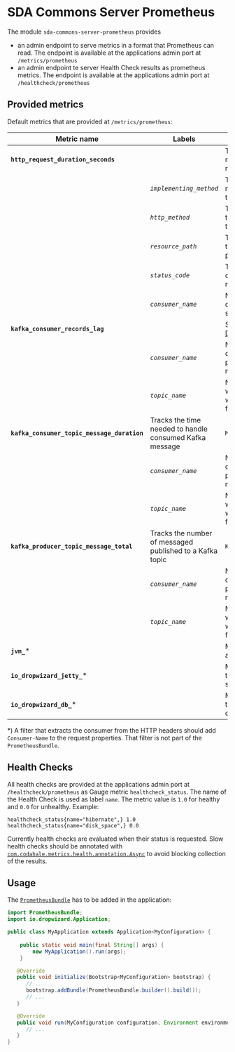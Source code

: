 # SDA Commons Server Prometheus

The module `sda-commons-server-prometheus` provides 

- an admin endpoint to serve metrics in a format that Prometheus can read. The endpoint is available at the applications 
  admin port at `/metrics/prometheus`
- an admin endpoint te server Health Check results as prometheus metrics. The endpoint is available at the applications 
   admin port at `/healthcheck/prometheus`

## Provided metrics

Default metrics that are provided at `/metrics/prometheus`:

| Metric name                       | Labels                | Description                                                  | Source                                    |
|-----------------------------------|-----------------------|--------------------------------------------------------------|-------------------------------------------|
| **`http_request_duration_seconds`** |                       | Tracks the time needed to handle a request                   | `RequestDurationFilter`                   | 
|                                   | _`implementing_method`_ | The name of the method that handled the request.             | Request Context                           |
|                                   | _`http_method`_         | The HTTP method the client used for the request.             | Request Context                           |
|                                   | _`resource_path`_       | The mapped path of the request with path param placeholders. | Request Context                           |
|                                   | _`status_code`_         | The HTTP status code sent with the response.                 | Response Context                          |
|                                   | _`consumer_name`_       | Name of the consumer that started the request.               | Request Context Property `Consumer-Name`* |
| **`kafka_consumer_records_lag`**    |                       | See [Kafka Documentation](https://kafka.apache.org/documentation/#consumer_fetch_monitoring) | Bridged from Kafka               | 
|                                   | _`consumer_name`_       | Name of the consumer that processed the message              | Bridged from Kafka                        |
|                                   | _`topic_name`_          | Name of the topic where messages where consumed from         | Bridged from Kafka                        |
| **`kafka_consumer_topic_message_duration`**                 | Tracks the time needed to handle consumed Kafka message      | `MessageListener`                         |
|                                   | _`consumer_name`_       | Name of the consumer that processed the message              | Bridged from Kafka                        |
|                                   | _`topic_name`_          | Name of the topic where messages where consumed from         | Bridged from Kafka                        |
| **`kafka_producer_topic_message_total`**                    | Tracks the number of messaged published to a Kafka topic     | `KafkaMessageProducer`                    |
|                                   | _`consumer_name`_       | Name of the consumer that processed the message              | Bridged from Kafka                        |
|                                   | _`topic_name`_          | Name of the topic where messages where consumed from         | Bridged from Kafka                        |
| **`jvm_`***                         |                       | Multiple metrics about the JVM                               | Bridged from Dropwizard                   |
| **`io_dropwizard_jetty_`***         |                       | Multiple metrics from the embedded Jetty server              | Bridged from Dropwizard                   |
| **`io_dropwizard_db_`***            |                       | Multiple metrics from the database if a database is used     | Bridged from Dropwizard                   |

*) A filter that extracts the consumer from the HTTP headers should add `Consumer-Name` to the request properties. That
   filter is not part of the `PrometheusBundle`.

## Health Checks

All health checks are provided at the applications admin port at `/healthcheck/prometheus` as Gauge metric 
`healthcheck_status`. The name of the Health Check is used as label `name`. The metric value is `1.0` for healthy and
`0.0` for unhealthy. Example:

```
healthcheck_status{name="hibernate",} 1.0
healthcheck_status{name="disk_space",} 0.0
```

Currently health checks are evaluated when their status is requested. Slow health checks should be annotated with 
[`com.codahale.metrics.health.annotation.Async`](https://github.com/dropwizard/metrics/blob/v4.0.2/metrics-healthchecks/src/main/java/com/codahale/metrics/health/annotation/Async.java)
to avoid blocking collection of the results.

## Usage

The [`PrometheusBundle`](./src/main/java/org/sdase/commons/server/prometheus/PrometheusBundle.java) has to be added in
the application:

```java
import PrometheusBundle;
import io.dropwizard.Application;

public class MyApplication extends Application<MyConfiguration> {
   
    public static void main(final String[] args) {
        new MyApplication().run(args);
    }

   @Override
   public void initialize(Bootstrap<MyConfiguration> bootstrap) {
      // ...
      bootstrap.addBundle(PrometheusBundle.builder().build());
      // ...
   }

   @Override
   public void run(MyConfiguration configuration, Environment environment) {
      // ...
   }
}
```
 
